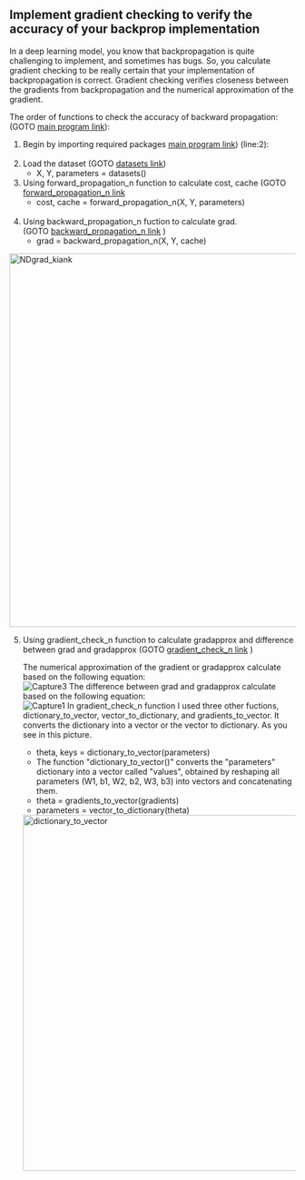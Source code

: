 ## Implement gradient checking to verify the accuracy of your backprop implementation <br />

 In a deep learning model, you know that backpropagation is quite challenging to implement, and sometimes has bugs. So, you calculate gradient checking to be really certain that your implementation of backpropagation is correct. Gradient checking verifies closeness between the gradients from backpropagation and the numerical approximation of the gradient. 
 
 The order of functions to check the accuracy of backward propagation: <br /> (GOTO [main program link](https://github.com/Afsaneh-Karami/Neural-Networks-and-Deep-Learning/blob/main/Gradient%20Checking/main%20program)):

1) Begin by importing required packages [main program link](https://github.com/Afsaneh-Karami/Neural-Networks-and-Deep-Learning/blob/main/Gradient%20Checking/main%20program)) (line:2):<br /><br />
2) Load the dataset (GOTO [datasets link](https://github.com/Afsaneh-Karami/Neural-Networks-and-Deep-Learning/blob/main/Gradient%20Checking/datasets)) 
   * X, Y, parameters = datasets()
3) Using forward_propagation_n function to calculate cost, cache (GOTO [forward_propagation_n link](https://github.com/Afsaneh-Karami/Neural-Networks-and-Deep-Learning/blob/main/Gradient%20Checking/forward_propagation_n) <br />
   * cost, cache = forward_propagation_n(X, Y, parameters) <br /><br />
4) Using backward_propagation_n fuction to calculate grad. <br />(GOTO [backward_propagation_n link](https://github.com/Afsaneh-Karami/Neural-Networks-and-Deep-Learning/blob/main/Gradient%20Checking/backward_propagation_n) )
   * grad = backward_propagation_n(X, Y, cache)<br />
   
 <img width="658" alt="NDgrad_kiank" src="https://user-images.githubusercontent.com/78735911/137982858-a8f36893-9793-4d78-849e-2703d65c6c44.png">

5) Using gradient_check_n function to calculate gradapprox and difference between grad and gradapprox (GOTO [gradient_check_n link](https://github.com/Afsaneh-Karami/Neural-Networks-and-Deep-Learning/blob/main/Gradient%20Checking/gradient_check_n) )
  
   The numerical approximation of the gradient or gradapprox calculate based on the following equation:<br />
   ![Capture3](https://user-images.githubusercontent.com/78735911/137984527-843b313f-f1e9-4d58-9270-e8451cc592e4.JPG)
   The difference between grad and gradapprox calculate based on the following equation:<br />
   ![Capture1](https://user-images.githubusercontent.com/78735911/137983064-e2d0ce05-c400-4429-b09e-80835e91129a.JPG)
   In gradient_check_n function I used three other fuctions, dictionary_to_vector, vector_to_dictionary, and gradients_to_vector. It converts the dictionary into a vector or the vector to dictionary. As you see in this picture.
   * theta, keys = dictionary_to_vector(parameters)<br />
   * The function "dictionary_to_vector()" converts the "parameters" dictionary into a vector called "values", obtained by reshaping all parameters (W1, b1, W2, b2, W3, b3) into vectors and concatenating them. <br />
   * theta = gradients_to_vector(gradients)<br />
   * parameters = vector_to_dictionary(theta)<br />
   <img width="627" alt="dictionary_to_vector" src="https://user-images.githubusercontent.com/78735911/137982751-57284551-c1e7-4940-b6e8-bbe323c44443.png">
